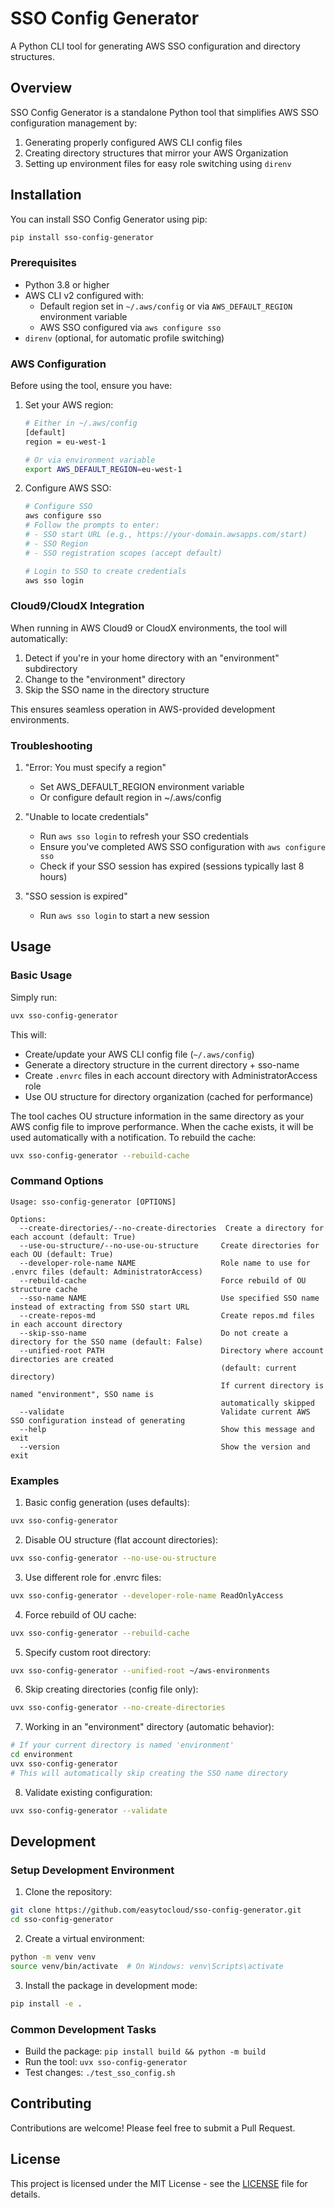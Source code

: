 # SSO Config Generator

A Python CLI tool for generating AWS SSO configuration and directory structures.

## Overview

SSO Config Generator is a standalone Python tool that simplifies AWS SSO configuration management by:

1. Generating properly configured AWS CLI config files
2. Creating directory structures that mirror your AWS Organization
3. Setting up environment files for easy role switching using `direnv`

## Installation

You can install SSO Config Generator using pip:

```bash
pip install sso-config-generator
```

### Prerequisites

- Python 3.8 or higher
- AWS CLI v2 configured with:
  - Default region set in `~/.aws/config` or via `AWS_DEFAULT_REGION` environment variable
  - AWS SSO configured via `aws configure sso`
- `direnv` (optional, for automatic profile switching)

### AWS Configuration

Before using the tool, ensure you have:

1. Set your AWS region:
   ```bash
   # Either in ~/.aws/config
   [default]
   region = eu-west-1

   # Or via environment variable
   export AWS_DEFAULT_REGION=eu-west-1
   ```

2. Configure AWS SSO:
   ```bash
   # Configure SSO
   aws configure sso
   # Follow the prompts to enter:
   # - SSO start URL (e.g., https://your-domain.awsapps.com/start)
   # - SSO Region
   # - SSO registration scopes (accept default)
   
   # Login to SSO to create credentials
   aws sso login
   ```

### Cloud9/CloudX Integration

When running in AWS Cloud9 or CloudX environments, the tool will automatically:
1. Detect if you're in your home directory with an "environment" subdirectory
2. Change to the "environment" directory
3. Skip the SSO name in the directory structure

This ensures seamless operation in AWS-provided development environments.

### Troubleshooting

1. "Error: You must specify a region"
   - Set AWS_DEFAULT_REGION environment variable
   - Or configure default region in ~/.aws/config

2. "Unable to locate credentials"
   - Run `aws sso login` to refresh your SSO credentials
   - Ensure you've completed AWS SSO configuration with `aws configure sso`
   - Check if your SSO session has expired (sessions typically last 8 hours)

3. "SSO session is expired"
   - Run `aws sso login` to start a new session

## Usage

### Basic Usage

Simply run:

```bash
uvx sso-config-generator
```

This will:
- Create/update your AWS CLI config file (`~/.aws/config`)
- Generate a directory structure in the current directory + sso-name
- Create `.envrc` files in each account directory with AdministratorAccess role
- Use OU structure for directory organization (cached for performance)

The tool caches OU structure information in the same directory as your AWS config file to improve performance. When the cache exists, it will be used automatically with a notification. To rebuild the cache:

```bash
uvx sso-config-generator --rebuild-cache
```

### Command Options

```
Usage: sso-config-generator [OPTIONS]

Options:
  --create-directories/--no-create-directories  Create a directory for each account (default: True)
  --use-ou-structure/--no-use-ou-structure     Create directories for each OU (default: True)
  --developer-role-name NAME                   Role name to use for .envrc files (default: AdministratorAccess)
  --rebuild-cache                              Force rebuild of OU structure cache
  --sso-name NAME                              Use specified SSO name instead of extracting from SSO start URL
  --create-repos-md                            Create repos.md files in each account directory
  --skip-sso-name                              Do not create a directory for the SSO name (default: False)
  --unified-root PATH                          Directory where account directories are created
                                               (default: current directory)
                                               If current directory is named "environment", SSO name is
                                               automatically skipped
  --validate                                   Validate current AWS SSO configuration instead of generating
  --help                                       Show this message and exit
  --version                                    Show the version and exit
```

### Examples

1. Basic config generation (uses defaults):
```bash
uvx sso-config-generator
```

2. Disable OU structure (flat account directories):
```bash
uvx sso-config-generator --no-use-ou-structure
```

3. Use different role for .envrc files:
```bash
uvx sso-config-generator --developer-role-name ReadOnlyAccess
```

4. Force rebuild of OU cache:
```bash
uvx sso-config-generator --rebuild-cache
```

5. Specify custom root directory:
```bash
uvx sso-config-generator --unified-root ~/aws-environments
```

6. Skip creating directories (config file only):
```bash
uvx sso-config-generator --no-create-directories
```

7. Working in an "environment" directory (automatic behavior):
```bash
# If your current directory is named 'environment'
cd environment
uvx sso-config-generator
# This will automatically skip creating the SSO name directory
```

8. Validate existing configuration:
```bash
uvx sso-config-generator --validate
```

## Development

### Setup Development Environment

1. Clone the repository:
```bash
git clone https://github.com/easytocloud/sso-config-generator.git
cd sso-config-generator
```

2. Create a virtual environment:
```bash
python -m venv venv
source venv/bin/activate  # On Windows: venv\Scripts\activate
```

3. Install the package in development mode:
```bash
pip install -e .
```

### Common Development Tasks

- Build the package: `pip install build && python -m build`
- Run the tool: `uvx sso-config-generator`
- Test changes: `./test_sso_config.sh`

## Contributing

Contributions are welcome! Please feel free to submit a Pull Request.

## License

This project is licensed under the MIT License - see the [LICENSE](LICENSE) file for details.
